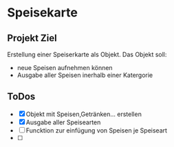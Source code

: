 # Speisekarte


## Projekt Ziel

Erstellung einer Speiserkarte als Objekt.
Das Objekt soll:

- neue Speisen aufnehmen können
- Ausgabe aller Speisen inerhalb einer Katergorie

 


## ToDos

-[x] Objekt mit Speisen,Getränken... erstellen
-[x] Ausgabe aller Speisearten
-[ ] Funcktion zur einfügung von Speisen je Speiseart
-[ ]